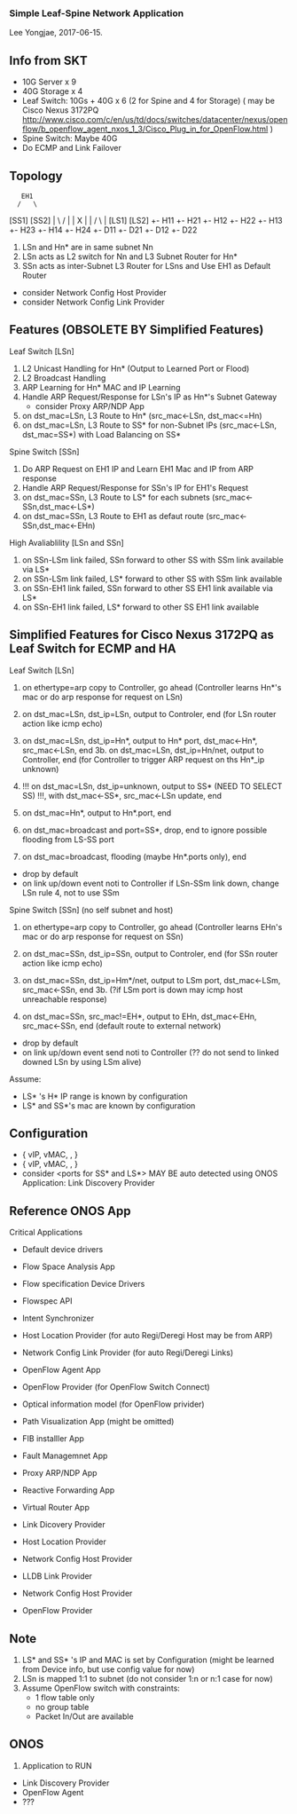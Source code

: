 ### Simple Leaf-Spine Network Application
Lee Yongjae, 2017-06-15.


Info from SKT
--------
- 10G Server x 9
- 40G Storage x 4
- Leaf Switch: 10Gs + 40G x 6 (2 for Spine and 4 for Storage)
  ( may be Cisco Nexus 3172PQ
    http://www.cisco.com/c/en/us/td/docs/switches/datacenter/nexus/openflow/b_openflow_agent_nxos_1_3/Cisco_Plug_in_for_OpenFlow.html )
- Spine Switch: Maybe 40G
- Do ECMP and Link Failover

Topology
--------

       EH1
      /   \
  [SS1]   [SS2]
    |  \ /  |
    |   X   |
    |  / \  |
  [LS1]   [LS2]
   +- H11  +- H21
   +- H12  +- H22
   +- H13  +- H23
   +- H14  +- H24
   +- D11  +- D21
   +- D12  +- D22

1. LSn and Hn* are in same subnet Nn
2. LSn acts as L2 switch for Nn and L3 Subnet Router for Hn*  
3. SSn acts as inter-Subnet L3 Router for LSns and Use EH1 as Default Router
  - consider Network Config Host Provider
  - consider Network Config Link Provider


Features (OBSOLETE BY Simplified Features)
--------

Leaf Switch [LSn]
1. L2 Unicast Handling for Hn* (Output to Learned Port or Flood)
2. L2 Broadcast Handling
3. ARP Learning for Hn* MAC and IP Learning
4. Handle ARP Request/Response for LSn's IP as Hn*'s Subnet Gateway
   - consider Proxy ARP/NDP App
5. on dst_mac=LSn, L3 Route to Hn* (src_mac<-LSn, dst_mac<=Hn)
6. on dst_mac=LSn, L3 Route to SS* for non-Subnet IPs (src_mac<-LSn, dst_mac=SS*)
   with Load Balancing on SS*

Spine Switch [SSn]
1. Do ARP Request on EH1 IP and Learn EH1 Mac and IP from ARP response
2. Handle ARP Request/Response for SSn's IP for EH1's Request
3. on dst_mac=SSn, L3 Route to LS* for each subnets (src_mac<-SSn,dst_mac<-LS*)
4. on dst_mac=SSn, L3 Route to EH1 as defaut route (src_mac<-SSn,dst_mac<-EHn)

High Avaliablility [LSn and SSn]
1. on SSn-LSm link failed, SSn forward to other SS with SSm link available via LS*
2. on SSn-LSm link failed, LS* forward to other SS with SSm link available
3. on SSn-EH1 link failed, SSn forward to other SS EH1 link available via LS*
4. on SSn-EH1 link failed, LS* forward to other SS EH1 link available


Simplified Features for Cisco Nexus 3172PQ as Leaf Switch for ECMP and HA
--------

Leaf Switch [LSn]

1. on ethertype=arp copy to Controller, go ahead
   (Controller learns Hn*'s mac or do arp response for request on LSn)

2. on dst_mac=LSn, dst_ip=LSn, output to Controler, end
   (for LSn router action like icmp echo)
3. on dst_mac=LSn, dst_ip=Hn*, output to Hn* port, dst_mac<-Hn*, src_mac<-LSn, end
3b. on dst_mac=LSn, dst_ip=Hn/net, output to Controller, end
   (for Controller to trigger ARP request on ths Hn*_ip unknown)
4. !!! on dst_mac=LSn, dst_ip=unknown, output to SS* (NEED TO SELECT SS) !!!,
   with dst_mac<-SS*, src_mac<-LSn update, end

5. on dst_mac=Hn*, output to Hn*.port, end 
6. on dst_mac=broadcast and port=SS*, drop, end
   to ignore possible flooding from LS-SS port
7. on dst_mac=broadcast, flooding (maybe Hn*.ports only), end

- drop by default
- on link up/down event noti to Controller
   if LSn-SSm link down, change LSn rule 4, not to use SSm


Spine Switch [SSn] (no self subnet and host)

1. on ethertype=arp copy to Controller, go ahead
   (Controller learns EHn's mac or do arp response for request on SSn)

2. on dst_mac=SSn, dst_ip=SSn, output to Controler, end
   (for SSn router action like icmp echo)
3. on dst_mac=SSn, dst_ip=Hm*/net, output to LSm port, dst_mac<-LSm, src_mac<-SSn, end
3b. (?if LSm port is down may icmp host unreachable response)

4. on dst_mac=SSn, src_mac!=EH*, output to EHn, dst_mac<-EHn, src_mac<-SSn, end
    (default route to external network)

- drop by default
- on link up/down event send noti to Controller
   (?? do not send to linked downed LSn by using LSm alive)


Assume:
- LS* 's H* IP range is known by configuration
- LS* and SS*'s mac are known by configuration


Configuration
--------

- <per LS Device ID>
  { vIP, vMAC, <ports for SS*>, <ports for H*> }
- <per SS Device ID>
  { vIP, vMAC, <ports for LS*>, <port for EH*> }
- consider <ports for SS* and LS*> MAY BE auto detected using ONOS Application:
  Link Discovery Provider 


Reference ONOS App
--------

Critical Applications
- Default device drivers
- Flow Space Analysis App
- Flow specification Device Drivers
- Flowspec API
- Intent Synchronizer
- Host Location Provider (for auto Regi/Deregi Host may be from ARP)
- Network Config Link Provider (for auto Regi/Deregi Links)
- OpenFlow Agent App 
- OpenFlow Provider (for OpenFlow Switch Connect)
- Optical information model (for OpenFlow privider)

- Path Visualization App (might be omitted)
- FIB installler App
- Fault Managemnet App
- Proxy ARP/NDP App
- Reactive Forwarding App
- Virtual Router App

- Link Dicovery Provider
- Host Location Provider
- Network Config Host Provider
- LLDB Link Provider
- Network Config Host Provider
- OpenFlow Provider



Note
--------
1. LS* and SS* 's IP and MAC is set by Configuration
   (might be learned from Device info, but use config value for now)
2. LSn is mapped 1:1 to subnet 
   (do not consider 1:n or n:1 case for now)
3. Assume OpenFlow switch with constraints:
   - 1 flow table only
   - no group table
   - Packet In/Out are available


ONOS
--------
1. Application to RUN
  - Link Discovery Provider
  - OpenFlow Agent
  - ???





